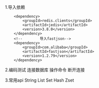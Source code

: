 1.导入依赖
<!--        导入jedis包        -->
        <dependency>
            <groupId>redis.clients</groupId>
            <artifactId>jedis</artifactId>
            <version>3.8.0</version>
        </dependency>
        <!--        导入fastjson-->
        <dependency>
            <groupId>com.alibaba</groupId>
            <artifactId>fastjson</artifactId>
            <version>1.2.79</version>
        </dependency>

2.编码测试
    连接数据库
    操作命令
    断开连接

3.常用api
    String
    List
    Set
    Hash
    Zset